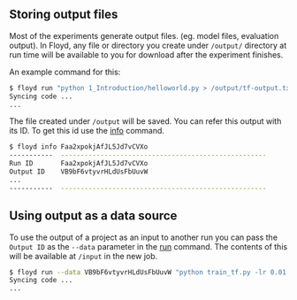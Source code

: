 ## Storing output files

Most of the experiments generate output files. (eg. model files, evaluation output). In Floyd, any file 
or directory you create under `/output/` directory at run time will be available 
to you for download after the experiment finishes.

An example command for this:

```bash
$ floyd run "python 1_Introduction/helloworld.py > /output/tf-output.txt"
Syncing code ...
...
```

The file created under `/output` will be saved. You can refer this output with its 
ID. To get this id use the [info](../commands/info.md) command.

```bash
$ floyd info Faa2xpokjAfJL5Jd7vCVXo
-----------  ----------------------------------------------------
Run ID       Faa2xpokjAfJL5Jd7vCVXo
Output ID    VB9bF6vtyvrHLdUsFbUuvW
...
-----------  ----------------------------------------------------
```

## Using output as a data source

To use the output of a project as an input to another run you can pass the 
`Output ID` as the `--data` parameter in the [run](../commands/run.md) command.
The contents of this will be available at `/input` in the new job.

```bash
$ floyd run --data VB9bF6vtyvrHLdUsFbUuvW "python train_tf.py -lr 0.01 -output /output/model.bin"
Syncing code ...
...
```
